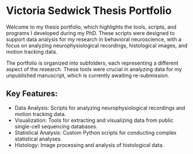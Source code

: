 # Victoria Sedwick Thesis Portfolio

Welcome to my thesis portfolio, which highlights the tools, scripts, and programs I developed during my PhD. These scripts were designed to support data analysis for my research in behavioral neuroscience, with a focus on analyzing neurophysiological recordings, histological images, and motion tracking data.

The portfolio is organized into subfolders, each representing a different aspect of the research. These tools were crucial in analyzing data for my unpublished manuscript, which is currently awaiting re-submission.
## Key Features:
- Data Analysis: Scripts for analyzing neurophysiological recordings and motion tracking data.
- Visualization: Tools for extracting and visualizing data from public single-cell sequencing databases.
- Statistical Analysis: Custom Python scripts for conducting complex statistical analyses.
- Histology: Image processing and analysis of histological data.
